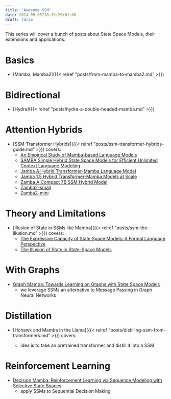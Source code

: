 ```yaml
---
title: "Awesome SSM"
date: 2024-09-05T10:39:29+01:00
draft: false
---
```


This series will cover a bunch of posts about State Space Models, their extensions and applications.

# Basics
- [Mamba, Mamba2]({{< relref "posts/from-mamba-to-mamba2.md" >}})

# Bidirectional
- [Hydra]({{< relref "posts/hydra-a-double-headed-mamba.md" >}})

# Attention Hybrids
- [SSM-Transformer Hybrids]({{< relref "posts/ssm-transformer-hybrids-guide.md" >}}) covers:
    - [An Empirical Study of Mamba-based Language Models](https://arxiv.org/abs/2406.07887)
    - [SAMBA Simple Hybrid State Space Models for Efficient Unlimited Context Language Modeling](https://arxiv.org/html/2406.07522v1)
    - [Jamba A Hybrid Transformer-Mamba Language Model](https://arxiv.org/abs/2403.19887v1)
    - [Jamba 1.5 Hybrid Transformer-Mamba Models at Scale](https://arxiv.org/abs/2408.12570)
    - [Zamba A Compact 7B SSM Hybrid Model](https://arxiv.org/abs/2405.16712v1)
    - [Zamba2-small](https://www.zyphra.com/post/zamba2-small)
    - [Zamba2-mini](https://www.zyphra.com/post/zamba2-mini)
    
# Theory and Limitations
- [Illusion of State in SSMs like Mamba]({{< relref "posts/ssm-the-illusion.md" >}}) covers:
    - [The Expressive Capacity of State Space Models: A Formal Language Perspective](https://www.semanticscholar.org/paper/The-Expressive-Capacity-of-State-Space-Models%3A-A-Sarrof-Veitsman/e7f47e8393c697696a3fccd9ff906dfdb49fe736)
    - [The Illusion of State in State-Space Models](https://www.semanticscholar.org/paper/The-Illusion-of-State-in-State-Space-Models-Merrill-Petty/917479a7a72ee7c1fb320c14d770e30ef322ef28)

# With Graphs
- [Graph Mamba: Towards Learning on Graphs with State Space Models](https://www.semanticscholar.org/paper/Graph-Mamba%3A-Towards-Learning-on-Graphs-with-State-Behrouz-Hashemi/2dda6da7375bf5e8bcf60f87b17ba10757f3bc57)
    - we leverage SSMs an alternative to Message Passing in Graph Neural Networks

# Distillation
- [Hohawk and Mamba in the Llama]({{< relref "posts/distilling-ssm-from-transformers.md" >}}) covers:

    - idea is to take an pretrained transformer and distill it into a SSM

# Reinforcement Learning
- [Decision Mamba: Reinforcement Learning via Sequence Modeling with Selective State Spaces](https://www.semanticscholar.org/paper/Decision-Mamba%3A-Reinforcement-Learning-via-Sequence-Ota/9b8130a2a5d3398f4993f540ddd01d440d99d62e)
    - apply SSMs to Sequential Decision Making
